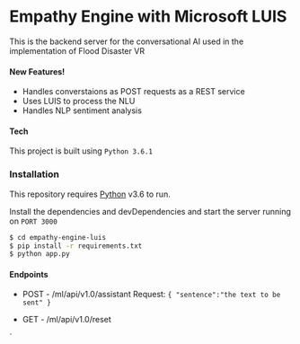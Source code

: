 # Empathy Engine with Microsoft LUIS

This is the backend server for the conversational AI used in the implementation of Flood Disaster VR


#### New Features!

  - Handles converstaions as POST requests as a REST service
  - Uses LUIS to process the NLU
  - Handles NLP sentiment analysis


#### Tech

This project is built using `Python 3.6.1`


### Installation

This repository requires [Python](https://www.python.org/downloads/) v3.6 to run.

Install the dependencies and devDependencies and start the server running on `PORT 3000`

```sh
$ cd empathy-engine-luis
$ pip install -r requirements.txt
$ python app.py
```

#### Endpoints

* POST - /ml/api/v1.0/assistant 
  Request:
`
    {
	    "sentence":"the text to be sent"
    }
`

* GET - /ml/api/v1.0/reset 
  
`



